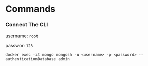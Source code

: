 # Commands

### Connect The CLI
username: `root`

passwor: `123`
```
docker exec -it mongo mongosh -u <username> -p <password> --authenticationDatabase admin
```
